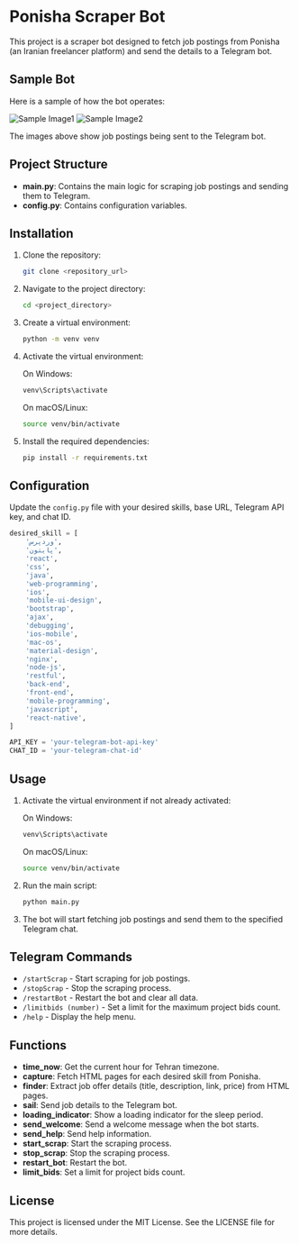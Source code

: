 
# Ponisha Scraper Bot

This project is a scraper bot designed to fetch job postings from Ponisha (an Iranian freelancer platform) and send the details to a Telegram bot.

## Sample Bot

Here is a sample of how the bot operates:

![Sample Image1](Images/PonishaScraper1.png)
![Sample Image2](Images/PonishaScraper2.png)

The images above show job postings being sent to the Telegram bot.

## Project Structure

- **main.py**: Contains the main logic for scraping job postings and sending them to Telegram.
- **config.py**: Contains configuration variables.

## Installation

1. Clone the repository:
    ```bash
    git clone <repository_url>
    ```

2. Navigate to the project directory:
    ```bash
    cd <project_directory>
    ```

3. Create a virtual environment:
    ```bash
    python -m venv venv
    ```

4. Activate the virtual environment:

    On Windows:
    ```bash
    venv\Scripts\activate
    ```

    On macOS/Linux:
    ```bash
    source venv/bin/activate
    ```

5. Install the required dependencies:
    ```bash
    pip install -r requirements.txt
    ```

## Configuration

Update the `config.py` file with your desired skills, base URL, Telegram API key, and chat ID.

```python
desired_skill = [
    'وردپرس',
    'پایتون',
    'react',
    'css',
    'java',
    'web-programming',
    'ios',
    'mobile-ui-design',
    'bootstrap',
    'ajax',
    'debugging',
    'ios-mobile',
    'mac-os',
    'material-design',
    'nginx',
    'node-js',
    'restful',
    'back-end',
    'front-end',
    'mobile-programming',
    'javascript',
    'react-native',
]

API_KEY = 'your-telegram-bot-api-key'
CHAT_ID = 'your-telegram-chat-id'
```

## Usage

1. Activate the virtual environment if not already activated:

    On Windows:
    ```bash
    venv\Scripts\activate
    ```

    On macOS/Linux:
    ```bash
    source venv/bin/activate
    ```

2. Run the main script:
    ```bash
    python main.py
    ```

3. The bot will start fetching job postings and send them to the specified Telegram chat.

## Telegram Commands

- `/startScrap` - Start scraping for job postings.
- `/stopScrap` - Stop the scraping process.
- `/restartBot` - Restart the bot and clear all data.
- `/limitbids (number)` - Set a limit for the maximum project bids count.
- `/help` - Display the help menu.

## Functions

- **time_now**: Get the current hour for Tehran timezone.
- **capture**: Fetch HTML pages for each desired skill from Ponisha.
- **finder**: Extract job offer details (title, description, link, price) from HTML pages.
- **sail**: Send job details to the Telegram bot.
- **loading_indicator**: Show a loading indicator for the sleep period.
- **send_welcome**: Send a welcome message when the bot starts.
- **send_help**: Send help information.
- **start_scrap**: Start the scraping process.
- **stop_scrap**: Stop the scraping process.
- **restart_bot**: Restart the bot.
- **limit_bids**: Set a limit for project bids count.

## License

This project is licensed under the MIT License. See the LICENSE file for more details.
